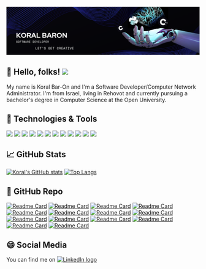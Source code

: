 ![Header](https://raw.githubusercontent.com/koralbaron/koralbaron/main/KORALBARON-HEADER-2.png "Header")

## 👋 Hello, folks! <img src="https://media.giphy.com/media/hvRJCLFzcasrR4ia7z/giphy.gif" width="25px">
My name is Koral Bar-On and I'm a Software Developer/Computer Network Administrator. I'm from Israel, living in Rehovot and currently pursuing a bachelor's degree in Computer Science at the Open University. 

## 🔧 Technologies & Tools
![](https://img.shields.io/badge/OS-Linux-informational?style=flat&logo=linux&logoColor=white)
![](https://img.shields.io/badge/Editor-IntelliJ_IDEA-informational?style=flat&logo=intellijidea&logoColor=white)
![](https://img.shields.io/badge/Editor-Visual_Studio-informational?style=flat&logo=visualstudio&logoColor=white)
![](https://img.shields.io/badge/Editor-PyCharm-informational?style=flat&logo=pycharm&logoColor=white)
![](https://img.shields.io/badge/Code-Python-informational?style=flat&logo=python&logoColor=white)
![](https://img.shields.io/badge/Code-C-informational?style=flat&logo=c&logoColor=white)
![](https://img.shields.io/badge/Code-C++-informational?style=flat&logo=cplusplus&logoColor=white)
![](https://img.shields.io/badge/Code-Java-informational?style=flat&logo=java&logoColor=white)
![](https://img.shields.io/badge/Code-JavaScript-informational?style=flat&logo=javascript&logoColor=white)
![](https://img.shields.io/badge/Code-React-informational?style=flat&logo=react&logoColor=white)
![](https://img.shields.io/badge/Tools-VMware-informational?style=flat&logo=vmware&logoColor=white)
![](https://img.shields.io/badge/Tools-Jira-informational?style=flat&logo=jira&logoColor=white)

## 📈 GitHub Stats
[![Koral's GitHub stats](https://github-readme-stats.vercel.app/api?username=koralbaron&hide=stars,prs&show_icons=true&theme=algolia)](https://github.com/koralbaron/github-readme-stats)
[![Top Langs](https://github-readme-stats.vercel.app/api/top-langs/?username=koralbaron&hide=ActionScript,jupyter%20notebook,Makefile&layout=compact&theme=algolia)](https://github.com/koralbaron/github-readme-stats)

## 🌟 GitHub Repo
[![Readme Card](https://github-readme-stats.vercel.app/api/pin/?username=koralbaron&repo=Assembler&theme=algolia)](https://github.com/koralbaron/Assembler)
[![Readme Card](https://github-readme-stats.vercel.app/api/pin/?username=koralbaron&repo=Smooth-Rescale-with-FFT&theme=algolia)](https://github.com/koralbaron/Smooth-Rescale-with-FFT)
[![Readme Card](https://github-readme-stats.vercel.app/api/pin/?username=koralbaron&repo=Segmentation-On-a-Video-&theme=algolia)](https://github.com/koralbaron/Segmentation-On-a-Video-)
[![Readme Card](https://github-readme-stats.vercel.app/api/pin/?username=koralbaron&repo=WorkUClient-&theme=algolia)](https://github.com/koralbaron/WorkUClient-)
[![Readme Card](https://github-readme-stats.vercel.app/api/pin/?username=koralbaron&repo=Credit-Card-Fraud-Detection&theme=algolia)](https://github.com/koralbaron/Credit-Card-Fraud-Detection)
[![Readme Card](https://github-readme-stats.vercel.app/api/pin/?username=koralbaron&repo=Pacman-Search-And-Multi-Agent-Search&theme=algolia)](https://github.com/koralbaron/Pacman-Search-And-Multi-Agent-Search)
[![Readme Card](https://github-readme-stats.vercel.app/api/pin/?username=koralbaron&repo=Console-Snake-Game&theme=algolia)](https://github.com/koralbaron/Console-Snake-Game)
[![Readme Card](https://github-readme-stats.vercel.app/api/pin/?username=koralbaron&repo=Image-processing-mini-projects-Python&theme=algolia)](https://github.com/koralbaron/Image-processing-mini-projects-Python)
[![Readme Card](https://github-readme-stats.vercel.app/api/pin/?username=koralbaron&repo=Falling-Cubes-Game&theme=algolia)](
https://github.com/koralbaron/Falling-Cubes-Game)
[![Readme Card](https://github-readme-stats.vercel.app/api/pin/?username=koralbaron&repo=The-Cycle-Of-Life-Game&theme=algolia)](https://github.com/koralbaron/The-Cycle-Of-Life-Game)
[![Readme Card](https://github-readme-stats.vercel.app/api/pin/?username=koralbaron&repo=Squares-Detaction&theme=algolia)](https://github.com/koralbaron/Squares-Detaction)
[![Readme Card](https://github-readme-stats.vercel.app/api/pin/?username=koralbaron&repo=Calculator&theme=algolia)](https://github.com/koralbaron/Calculator)
[![Readme Card](https://github-readme-stats.vercel.app/api/pin/?username=koralbaron&repo=Weary-Array-Traveler&theme=algolia)](https://github.com/koralbaron/Weary-Array-Traveler)
[![Readme Card](https://github-readme-stats.vercel.app/api/pin/?username=koralbaron&repo=Phone-Book-Program&theme=algolia)](https://github.com/koralbaron/Phone-Book-Program)


## 😄 Social Media
You can find me on [<img src="https://img.shields.io/badge/LinkedIn-282C34?logo=linkedin&logoColor=0077B5" alt="LinkedIn logo" title="LinkedIn" height="25" />](https://www.linkedin.com/in/koral-baron-a59030217/)

<!--
**koralbaron/koralbaron** is a ✨ _special_ ✨ repository because its `README.md` (this file) appears on your GitHub profile.

Here are some ideas to get you started:

- 🔭 I’m currently working on ...
- 🌱 I’m currently learning ...
- 👯 I’m looking to collaborate on ...
- 🤔 I’m looking for help with ...
- 💬 Ask me about ...
- 📫 How to reach me: ...
- 😄 Pronouns: ...
- ⚡ Fun fact: ...
-->
